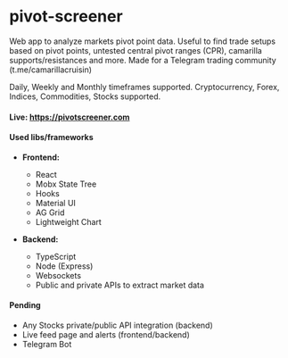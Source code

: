 # pivot-screener
Web app to analyze markets pivot point data. Useful to find trade setups based on pivot points, untested central pivot ranges (CPR), camarilla supports/resistances and more. Made for a Telegram trading community (t.me/camarillacruisin)

Daily, Weekly and Monthly timeframes supported.
Cryptocurrency, Forex, Indices, Commodities, Stocks supported. 

#### Live: https://pivotscreener.com

#### Used libs/frameworks
- **Frontend:** 
  - React
  - Mobx State Tree
  - Hooks
  - Material UI
  - AG Grid
  - Lightweight Chart

- **Backend:** 
  - TypeScript
  - Node (Express)
  - Websockets
  - Public and private APIs to extract market data

#### Pending
- Any Stocks private/public API integration (backend)
- Live feed page and alerts (frontend/backend)
- Telegram Bot
